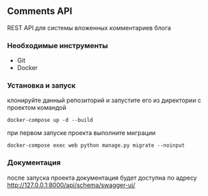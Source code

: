 ## Comments API 

REST API для системы вложенных комментариев блога

### Необходимые инструменты

- Git
- Docker

### Установка и запуск

клонируйте данный репозиторий и запустите его из директории с проектом командой

    docker-compose up -d --build

при первом запуске проекта выполните миграции

    docker-compose exec web python manage.py migrate --noinput


### Документация

после запуска проекта документация будет доступна по адресу
http://127.0.0.1:8000/api/schema/swagger-ui/

